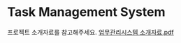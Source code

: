 ﻿# Task Management System
 

프로젝트 소개자료를 참고해주세요.  [업무관리시스템 소개자료.pdf](https://github.com/RiverCastle/Project_TMS/files/13736640/_.pdf)

